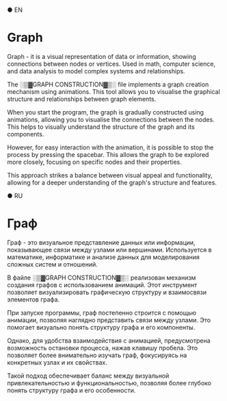 ● EN
# Graph
Graph - it is a visual representation of data or information, showing connections between nodes or vertices. Used in math, computer science, and data analysis to model complex systems and relationships.

The ░▒▓GRAPH CONSTRUCTION▓▒░ file implements a graph creation mechanism using animations. This tool allows you to visualise the graphical structure and relationships between graph elements.

When you start the program, the graph is gradually constructed using animations, allowing you to visualise the connections between the nodes. This helps to visually understand the structure of the graph and its components.

However, for easy interaction with the animation, it is possible to stop the process by pressing the spacebar. This allows the graph to be explored more closely, focusing on specific nodes and their properties.

This approach strikes a balance between visual appeal and functionality, allowing for a deeper understanding of the graph's structure and features.

● RU
# Граф
Граф - это визуальное представление данных или информации, показывающее связи между узлами или вершинами. Используется в математике, информатике и анализе данных для моделирования сложных систем и отношений.

В файле ░▒▓GRAPH CONSTRUCTION▓▒░ реализован механизм создания графов с использованием анимаций. Этот инструмент позволяет визуализировать графическую структуру и взаимосвязи элементов графа.

При запуске программы, граф постепенно строится с помощью анимации, позволяя наглядно представить связи между узлами. Это помогает визуально понять структуру графа и его компоненты.

Однако, для удобства взаимодействия с анимацией, предусмотрена возможность остановки процесса, нажав клавишу пробела. Это позволяет более внимательно изучать граф, фокусируясь на конкретных узлах и их свойствах.

Такой подход обеспечивает баланс между визуальной привлекательностью и функциональностью, позволяя более глубоко понять структуру графа и его особенности.
